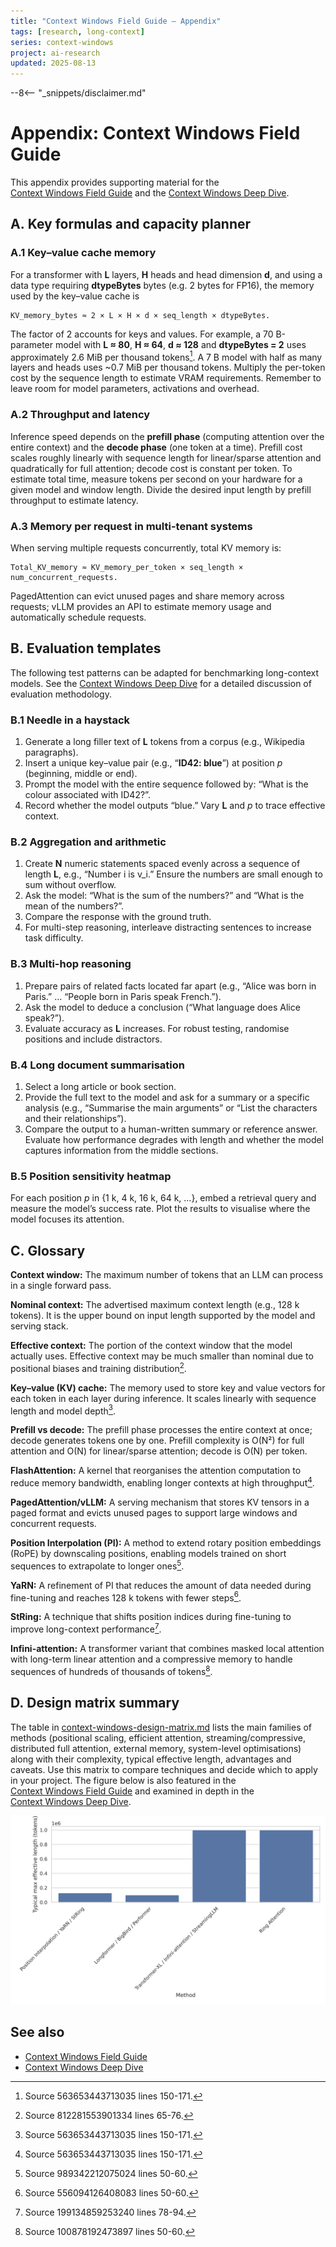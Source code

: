```yaml
---
title: "Context Windows Field Guide — Appendix"
tags: [research, long-context]
series: context-windows
project: ai-research
updated: 2025-08-13
---
```


--8<-- "_snippets/disclaimer.md"

# Appendix: Context Windows Field Guide

This appendix provides supporting material for the [Context Windows Field Guide](context-windows-field-guide.md) and the [Context Windows Deep Dive](context-windows-deep-dive.md).

## A. Key formulas and capacity planner

### A.1 Key–value cache memory

For a transformer with **L** layers, **H** heads and head dimension **d**, and using a data type requiring **dtypeBytes** bytes (e.g. 2 bytes for FP16), the memory used by the key–value cache is

```text
KV_memory_bytes ≈ 2 × L × H × d × seq_length × dtypeBytes.
```

The factor of 2 accounts for keys and values.  For example, a 70 B-parameter model with **L ≈ 80**, **H ≈ 64**, **d ≈ 128** and **dtypeBytes = 2** uses approximately 2.6 MiB per thousand tokens[^1].  A 7 B model with half as many layers and heads uses ~0.7 MiB per thousand tokens.  Multiply the per-token cost by the sequence length to estimate VRAM requirements.  Remember to leave room for model parameters, activations and overhead.

### A.2 Throughput and latency

Inference speed depends on the **prefill phase** (computing attention over the entire context) and the **decode phase** (one token at a time).  Prefill cost scales roughly linearly with sequence length for linear/sparse attention and quadratically for full attention; decode cost is constant per token.  To estimate total time, measure tokens per second on your hardware for a given model and window length.  Divide the desired input length by prefill throughput to estimate latency.

### A.3 Memory per request in multi-tenant systems

When serving multiple requests concurrently, total KV memory is:

```text
Total_KV_memory ≈ KV_memory_per_token × seq_length × num_concurrent_requests.
```

PagedAttention can evict unused pages and share memory across requests; vLLM provides an API to estimate memory usage and automatically schedule requests.

## B. Evaluation templates

The following test patterns can be adapted for benchmarking long-context models. See the [Context Windows Deep Dive](context-windows-deep-dive.md) for a detailed discussion of evaluation methodology.

### B.1 Needle in a haystack

1. Generate a long filler text of **L** tokens from a corpus (e.g., Wikipedia paragraphs).
2. Insert a unique key–value pair (e.g., “**ID42: blue**”) at position *p* (beginning, middle or end).
3. Prompt the model with the entire sequence followed by: “What is the colour associated with ID42?”.
4. Record whether the model outputs “blue.”  Vary **L** and *p* to trace effective context.

### B.2 Aggregation and arithmetic

1. Create **N** numeric statements spaced evenly across a sequence of length **L**, e.g., “Number i is v_i.”  Ensure the numbers are small enough to sum without overflow.
2. Ask the model: “What is the sum of the numbers?” and “What is the mean of the numbers?”.
3. Compare the response with the ground truth.
4. For multi-step reasoning, interleave distracting sentences to increase task difficulty.

### B.3 Multi-hop reasoning

1. Prepare pairs of related facts located far apart (e.g., “Alice was born in Paris.” ... “People born in Paris speak French.”).
2. Ask the model to deduce a conclusion (“What language does Alice speak?”).
3. Evaluate accuracy as **L** increases.  For robust testing, randomise positions and include distractors.

### B.4 Long document summarisation

1. Select a long article or book section.
2. Provide the full text to the model and ask for a summary or a specific analysis (e.g., “Summarise the main arguments” or “List the characters and their relationships”).
3. Compare the output to a human-written summary or reference answer.  Evaluate how performance degrades with length and whether the model captures information from the middle sections.

### B.5 Position sensitivity heatmap

For each position *p* in {1 k, 4 k, 16 k, 64 k, …}, embed a retrieval query and measure the model’s success rate.  Plot the results to visualise where the model focuses its attention.

## C. Glossary

**Context window:** The maximum number of tokens that an LLM can process in a single forward pass.

**Nominal context:** The advertised maximum context length (e.g., 128 k tokens).  It is the upper bound on input length supported by the model and serving stack.

**Effective context:** The portion of the context window that the model actually uses.  Effective context may be much smaller than nominal due to positional biases and training distribution[^2].

**Key–value (KV) cache:** The memory used to store key and value vectors for each token in each layer during inference.  It scales linearly with sequence length and model depth[^1].

**Prefill vs decode:** The prefill phase processes the entire context at once; decode generates tokens one by one.  Prefill complexity is O(N²) for full attention and O(N) for linear/sparse attention; decode is O(N) per token.

**FlashAttention:** A kernel that reorganises the attention computation to reduce memory bandwidth, enabling longer contexts at high throughput[^1].

**PagedAttention/vLLM:** A serving mechanism that stores KV tensors in a paged format and evicts unused pages to support large windows and concurrent requests.

**Position Interpolation (PI):** A method to extend rotary position embeddings (RoPE) by downscaling positions, enabling models trained on short sequences to extrapolate to longer ones[^3].

**YaRN:** A refinement of PI that reduces the amount of data needed during fine-tuning and reaches 128 k tokens with fewer steps[^4].

**StRing:** A technique that shifts position indices during fine-tuning to improve long-context performance[^5].

**Infini-attention:** A transformer variant that combines masked local attention with long-term linear attention and a compressive memory to handle sequences of hundreds of thousands of tokens[^6].

## D. Design matrix summary

The table in [context-windows-design-matrix.md](context-windows-design-matrix.md) lists the main families of methods (positional scaling, efficient attention, streaming/compressive, distributed full attention, external memory, system-level optimisations) along with their complexity, typical effective length, advantages and caveats. Use this matrix to compare techniques and decide which to apply in your project. The figure below is also featured in the [Context Windows Field Guide](context-windows-field-guide.md) and examined in depth in the [Context Windows Deep Dive](context-windows-deep-dive.md).

![Context windows design matrix](context-windows-design-matrix.svg)

## See also

- [Context Windows Field Guide](context-windows-field-guide.md)
- [Context Windows Deep Dive](context-windows-deep-dive.md)

[^1]: Source 563653443713035 lines 150-171.
[^2]: Source 812281553901334 lines 65-76.
[^3]: Source 989342212075024 lines 50-60.
[^4]: Source 556094126408083 lines 50-60.
[^5]: Source 199134859253240 lines 78-94.
[^6]: Source 100878192473897 lines 50-60.
